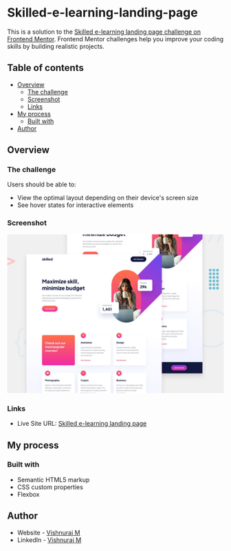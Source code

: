 # Skilled-e-learning-landing-page
This is a solution to the [Skilled e-learning landing page challenge on Frontend Mentor](https://www.frontendmentor.io/challenges/skilled-elearning-landing-page-S1ObDrZ8q). Frontend Mentor challenges help you improve your coding skills by building realistic projects.

## Table of contents

- [Overview](#overview)
  - [The challenge](#the-challenge)
  - [Screenshot](#screenshot)
  - [Links](#links)
- [My process](#my-process)
  - [Built with](#built-with)
- [Author](#author)

## Overview

### The challenge

Users should be able to:

- View the optimal layout depending on their device's screen size
- See hover states for interactive elements

### Screenshot

![](./preview.jpg)

### Links

- Live Site URL: [Skilled e-learning landing page](https://skilled-elearning-trekab.netlify.app/)

## My process

### Built with

- Semantic HTML5 markup
- CSS custom properties
- Flexbox

## Author

- Website - [Vishnuraj M](https://github.com/vishnuraj-m)
- LinkedIn - [Vishnuraj M](https://www.linkedin.com/in/vishnuraj-m-798268243/)

